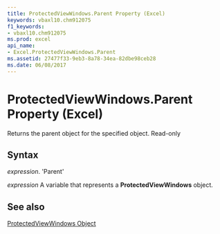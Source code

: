 ```yaml
---
title: ProtectedViewWindows.Parent Property (Excel)
keywords: vbaxl10.chm912075
f1_keywords:
- vbaxl10.chm912075
ms.prod: excel
api_name:
- Excel.ProtectedViewWindows.Parent
ms.assetid: 27477f33-9eb3-8a78-34ea-82dbe98ceb28
ms.date: 06/08/2017
---
```



# ProtectedViewWindows.Parent Property (Excel)

Returns the parent object for the specified object. Read-only


## Syntax

 _expression_. 'Parent'

 _expression_ A variable that represents a **ProtectedViewWindows** object.


## See also


[ProtectedViewWindows Object](Excel.ProtectedViewWindows.md)


